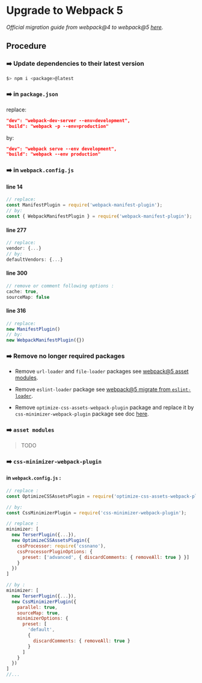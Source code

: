 # Upgrade to Webpack 5

_Official migration guide from webpack@4 to webpack@5 [here](https://webpack.js.org/migrate/5/#upgrade-webpack-4-and-its-pluginsloaders)._

## Procedure

### ➡️ Update dependencies to their latest version

```bash
$> npm i <package>@latest
```

### ➡️ in ```package.json```

replace:

```json
"dev": "webpack-dev-server --env=development",
"build": "webpack -p --env=production"
```

by:

```json
"dev": "webpack serve --env development",
"build": "webpack --env production"
```

### ➡️ in ```webpack.config.js```

#### line 14

```js
// replace:
const ManifestPlugin = require('webpack-manifest-plugin');
// by:
const { WebpackManifestPlugin } = require('webpack-manifest-plugin');
```

#### line 277

```js
// replace:
vendor: {...}
// by:
defaultVendors: {...}
```

#### line 300

```js
// remove or comment following options :
cache: true,
sourceMap: false
```

#### line 316

```js
// replace:
new ManifestPlugin()
// by:
new WebpackManifestPlugin({})
```

### ➡️ Remove no longer required packages

- Remove ```url-loader``` and ```file-loader``` packages see [webpack@5 asset modules](https://webpack.js.org/guides/asset-modules).

- Remove ```eslint-loader``` package see [webpack@5 migrate from ```eslint-loader```](https://webpack.js.org/plugins/eslint-webpack-plugin/#migrate-from-eslint-loader).

- Remove ```optimize-css-assets-webpack-plugin``` package and replace it by ```css-minimizer-webpack-plugin``` package see doc [here](https://github.com/webpack-contrib/css-minimizer-webpack-plugin).

### ➡️ ```asset modules```

> TODO

### ➡️ ```css-minimizer-webpack-plugin```

#### in ```webpack.config.js``` :

```js
// replace :
const OptimizeCSSAssetsPlugin = require('optimize-css-assets-webpack-plugin');

// by:
const CssMinimizerPlugin = require('css-minimizer-webpack-plugin');

// replace :
minimizer: [
  new TerserPlugin({...}),
  new OptimizeCSSAssetsPlugin({
    cssProcessor: require('cssnano'),
    cssProcessorPluginOptions: {
      preset: ['advanced', { discardComments: { removeAll: true } }]
    }
  })
]

// by :
minimizer: [
  new TerserPlugin({...}),
  new CssMinimizerPlugin({
    parallel: true,
    sourceMap: true,
    minimizerOptions: {
      preset: [
        'default',
        {
          discardComments: { removeAll: true }
        }
      ]
    }
  })
]
//...
```
